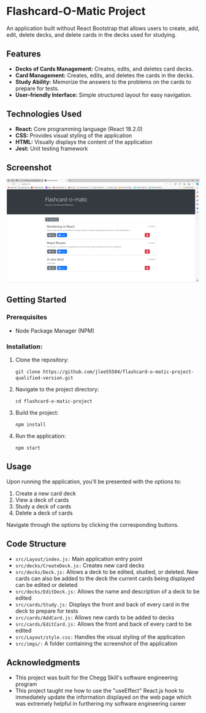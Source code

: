 # Flashcard-O-Matic Project

An application built without React Bootstrap that allows users to create, add, edit, delete decks, and delete cards in the decks used for studying.

## Features

 - **Decks of Cards Management:** Creates, edits, and deletes card decks.
 - **Card Management:** Creates, edits, and deletes the cards in the decks.
 - **Study Ability:** Memorize the answers to the problems on the cards to prepare for tests.
 - **User-friendly Interface:** Simple structured layout for easy navigation.

## Technologies Used

  * **React:** Core programming language (React 18.2.0)
  * **CSS:** Provides visual styling of the application
  * **HTML:** Visually displays the content of the application
  * **Jest:** Unit testing framework

## Screenshot

![Alt text](https://github.com/jlee55504/flashcard-o-matic-project/blob/main/src/imgs/Flashcard-o-matic%20project%20home%20screen%20image.png?raw=true "Flashcard-o-matic-project 'Layout/home' screen")


## Getting Started

### Prerequisites

  - Node Package Manager (NPM)

### Installation:

  1. Clone the repository:
     ```
     git clone https://github.com/jlee55504/flashcard-o-matic-project-qualified-version.git
     ```
  2. Navigate to the project directory:
     ```
     cd flashcard-o-matic-project
     ```
  3. Build the project:
     ```
     npm install
     ```
  4. Run the application:
     ```
     npm start
     ```

## Usage

Upon running the application, you'll be presented with the options to:

 1. Create a new card deck
 2. View a deck of cards
 3. Study a deck of cards
 4. Delete a deck of cards
 
Navigate through the options by clicking the corresponding buttons.

## Code Structure

  - ``src/Layout/index.js:`` Main application entry point
  - ``src/decks/CreateDeck.js:`` Creates new card decks
  - ``src/decks/Deck.js:`` Allows a deck to be edited, studied, or deleted. New cards can also be added 
 to the deck the current cards being displayed can be edited or deleted
  - ``src/decks/EditDeck.js:`` Allows the name and description of a deck to be edited
  - ``src/cards/Study.js:`` Displays the front and back of every card in the deck to prepare for tests
  - ``src/cards/AddCard.js:`` Allows new cards to be added to decks
  - ``src/cards/EditCard.js:`` Allows the front and back of every card to be edited
  - ``src/Layout/style.css:`` Handles the visual styling of the application
  - ``src/imgs/:`` A folder containing the screenshot of the application

## Acknowledgments

 - This project was built for the Chegg Skill's software engineering program
 - This project taught me how to use the "useEffect" React.js hook to 
 immediately update the information displayed on the web page which was extremely helpful
  in furthering my software engineering career
